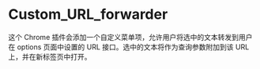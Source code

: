# Custom_URL_forwarder
这个 Chrome 插件会添加一个自定义菜单项，允许用户将选中的文本转发到用户在 options 页面中设置的 URL 接口。选中的文本将作为查询参数附加到该 URL 上，并在新标签页中打开。
